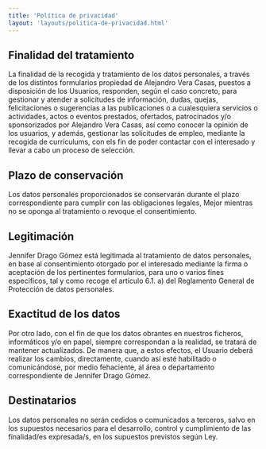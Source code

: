 ```yaml
---
title: 'Política de privacidad'
layout: 'layouts/politica-de-privacidad.html'
---
```


## Finalidad del tratamiento
La finalidad de la recogida y tratamiento de los datos personales, a través de los distintos formularios propiedad de Alejandro Vera Casas, puestos a disposición de los Usuarios, responden, según el caso concreto, para gestionar y atender a solicitudes de información, dudas, quejas, felicitaciones o sugerencias a las publicaciones o a cualesquiera servicios o actividades, actos o eventos prestados, ofertados, patrocinados y/o sponsorizados por Alejandro Vera Casas, así como conocer la opinión de los usuarios, y además, gestionar las solicitudes de empleo, mediante la recogida de currículums, con els fin de poder contactar con el interesado y llevar a cabo un proceso de selección.

## Plazo de conservación

Los datos personales proporcionados se conservarán durante el plazo correspondiente para cumplir con las obligaciones legales, Mejor mientras no se oponga al tratamiento o revoque el consentimiento.

## Legitimación

Jennifer Drago Gómez está legitimada al tratamiento de datos personales, en base al consentimiento otorgado por el interesado mediante la firma o aceptación de los pertinentes formularios, para uno o varios fines específicos, tal y como recoge el artículo 6.1. a) del Reglamento General de Protección de datos personales.

## Exactitud de los datos

Por otro lado, con el fin de que los datos obrantes en nuestros ficheros, informáticos y/o en papel, siempre correspondan a la realidad, se tratará de mantener actualizados. De manera que, a estos efectos, el Usuario deberá realizar los cambios, directamente, cuando así esté habilitado o comunicándose, por medio fehaciente, al área o departamento correspondiente de Jennifer Drago Gómez.

## Destinatarios

Los datos personales no serán cedidos o comunicados a terceros, salvo en los supuestos necesarios para el desarrollo, control y cumplimiento de las finalidad/es expresada/s, en los supuestos previstos según Ley.
